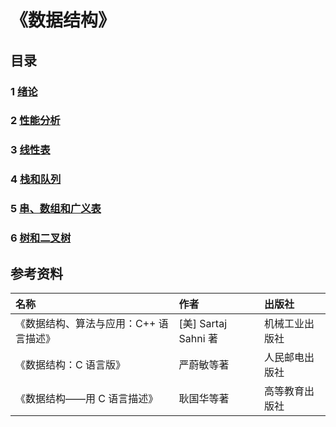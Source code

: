 # 《数据结构》

## 目录

### 1 [绪论](1%20绪论/index.html)

### 2 [性能分析](2%20性能分析/index.html)

### 3 [线性表](3%20线性表/index.html)

### 4 [栈和队列](4%20栈和队列/index.html)

### 5 [串、数组和广义表](5%20串、数组和广义表/index.html)

### 6 [树和二叉树](6%20树和二叉树/index.html)

## 参考资料

| 名称                                   | 作者                   | 出版社         |
| :------------------------------------- | :--------------------- | :------------- |
| 《数据结构、算法与应用：C++ 语言描述》 | \[美\] Sartaj Sahni 著 | 机械工业出版社 |
| 《数据结构：C 语言版》                 | 严蔚敏等著             | 人民邮电出版社 |
| 《数据结构——用 C 语言描述》          | 耿国华等著             | 高等教育出版社 |
